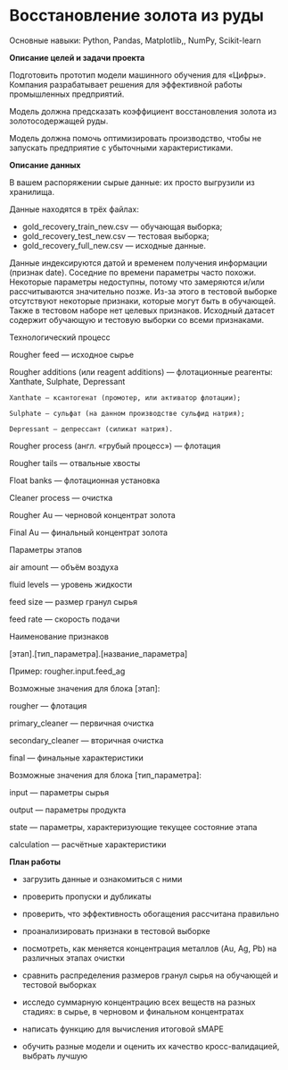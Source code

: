 # Восстановление золота из руды

Основные навыки: Python, Pandas, Matplotlib,, NumPy, Scikit-learn

**Описание целей и задачи проекта**

Подготовить прототип модели машинного обучения для «Цифры». Компания разрабатывает решения для эффективной работы промышленных предприятий.

Модель должна предсказать коэффициент восстановления золота из золотосодержащей руды.

Модель должна помочь оптимизировать производство, чтобы не запускать предприятие с убыточными характеристиками.



**Описание данных**

В вашем распоряжении сырые данные: их просто выгрузили из хранилища.

Данные находятся в трёх файлах:

- gold_recovery_train_new.csv — обучающая выборка;
- gold_recovery_test_new.csv — тестовая выборка;
- gold_recovery_full_new.csv — исходные данные.

Данные индексируются датой и временем получения информации (признак date). Соседние по времени параметры часто похожи.
Некоторые параметры недоступны, потому что замеряются и/или рассчитываются значительно позже. Из-за этого в тестовой выборке отсутствуют некоторые признаки, которые могут быть в обучающей. Также в тестовом наборе нет целевых признаков.
Исходный датасет содержит обучающую и тестовую выборки со всеми признаками.

Технологический процесс

Rougher feed — исходное сырье

Rougher additions (или reagent additions) — флотационные реагенты: Xanthate, Sulphate, Depressant

    Xanthate — ксантогенат (промотер, или активатор флотации);

    Sulphate — сульфат (на данном производстве сульфид натрия);

    Depressant — депрессант (силикат натрия).

Rougher process (англ. «грубый процесс») — флотация

Rougher tails — отвальные хвосты

Float banks — флотационная установка

Cleaner process — очистка

Rougher Au — черновой концентрат золота

Final Au — финальный концентрат золота

Параметры этапов

air amount — объём воздуха

fluid levels — уровень жидкости

feed size — размер гранул сырья

feed rate — скорость подачи

Наименование признаков

[этап].[тип_параметра].[название_параметра]

Пример: rougher.input.feed_ag

Возможные значения для блока [этап]:

rougher — флотация

primary_cleaner — первичная очистка

secondary_cleaner — вторичная очистка

final — финальные характеристики

Возможные значения для блока [тип_параметра]:

input — параметры сырья

output — параметры продукта

state — параметры, характеризующие текущее состояние этапа

calculation — расчётные характеристики



**План работы**

- загрузить данные и ознакомиться с ними
- проверить пропуски и дубликаты
- проверить, что эффективность обогащения рассчитана правильно
- проанализировать признаки в тестовой выборке


- посмотреть, как меняется концентрация металлов (Au, Ag, Pb) на различных этапах очистки
- сравнить распределения размеров гранул сырья на обучающей и тестовой выборках
- исследо суммарную концентрацию всех веществ на разных стадиях: в сырье, в черновом и финальном концентратах


- написать функцию для вычисления итоговой sMAPE
- обучить разные модели и оценить их качество кросс-валидацией, выбрать лучшую
